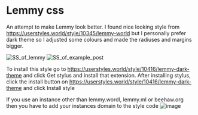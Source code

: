 # Lemmy css

An attempt to make Lemmy look better. I found nice looking style from https://userstyles.world/style/10345/lemmy-world but I personally prefer dark theme so I adjusted some colours and made the radiuses and margins bigger.


![SS_of_lemmy](https://github.com/VILPAUTOEE/Lemmy_css/assets/90846118/fa44740b-1803-4552-b8f8-b9c4e9bf87e3)
![SS_of_example_post](https://github.com/VILPAUTOEE/Lemmy_css/assets/90846118/759710a9-c3cd-465f-9c78-34cff936db08)

To install this style go to https://userstyles.world/style/10416/lemmy-dark-theme and click Get stylus and install that extension. After installing stylus, click the install button on https://userstyles.world/style/10416/lemmy-dark-theme and click Install style

If you use an instance other than lemmy.wordl, lemmy.ml or beehaw.org then you have to add your instances domain to the style code
![image](https://github.com/VILPAUTOEE/Lemmy_css/assets/90846118/ea0e387a-5640-4981-ae13-4ea47be01006)
